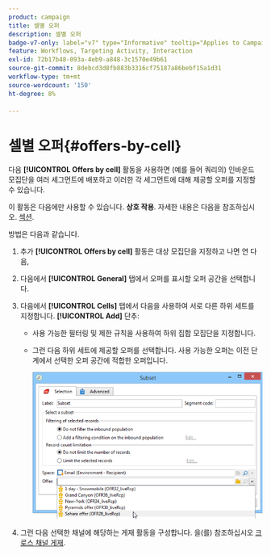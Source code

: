 ```yaml
---
product: campaign
title: 셀별 오퍼
description: 셀별 오퍼
badge-v7-only: label="v7" type="Informative" tooltip="Applies to Campaign Classic v7 only"
feature: Workflows, Targeting Activity, Interaction
exl-id: 72b17b48-093a-4eb9-a848-3c1570e49b61
source-git-commit: 8debcd3d8fb883b3316cf75187a86bebf15a1d31
workflow-type: tm+mt
source-wordcount: '150'
ht-degree: 8%

---
```


# 셀별 오퍼{#offers-by-cell}



다음 **[!UICONTROL Offers by cell]** 활동을 사용하면 (예를 들어 쿼리의) 인바운드 모집단을 여러 세그먼트에 배포하고 이러한 각 세그먼트에 대해 제공할 오퍼를 지정할 수 있습니다.

이 활동은 다음에만 사용할 수 있습니다. **상호 작용**. 자세한 내용은 다음을 참조하십시오. [섹션](../../interaction/using/about-outbound-channels.md).

방법은 다음과 같습니다.

1. 추가 **[!UICONTROL Offers by cell]** 활동은 대상 모집단을 지정하고 나면 연 다음,
1. 다음에서 **[!UICONTROL General]** 탭에서 오퍼를 표시할 오퍼 공간을 선택합니다.
1. 다음에서 **[!UICONTROL Cells]** 탭에서 다음을 사용하여 서로 다른 하위 세트를 지정합니다. **[!UICONTROL Add]** 단추:

   * 사용 가능한 필터링 및 제한 규칙을 사용하여 하위 집합 모집단을 지정합니다.
   * 그런 다음 하위 세트에 제공할 오퍼를 선택합니다. 사용 가능한 오퍼는 이전 단계에서 선택한 오퍼 공간에 적합한 오퍼입니다.

      ![](assets/int_offer_per_cell1.png)

1. 그런 다음 선택한 채널에 해당하는 게재 활동을 구성합니다. 을(를) 참조하십시오 [크로스 채널 게재](cross-channel-deliveries.md).
